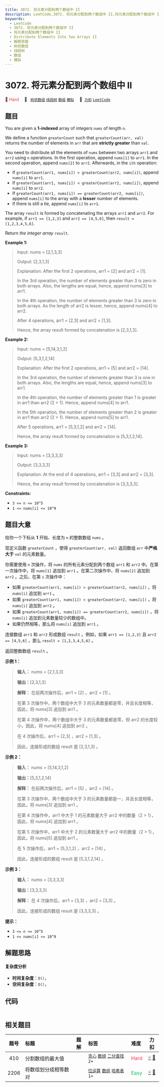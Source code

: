 ```yaml
---
title: 3072. 将元素分配到两个数组中 II
description: LeetCode,3072. 将元素分配到两个数组中 II,将元素分配到两个数组中 II,Distribute Elements Into Two Arrays II,解题思路,树状数组,线段树,数组,模拟
keywords:
  - LeetCode
  - 3072. 将元素分配到两个数组中 II
  - 将元素分配到两个数组中 II
  - Distribute Elements Into Two Arrays II
  - 解题思路
  - 树状数组
  - 线段树
  - 数组
  - 模拟
---
```


# 3072. 将元素分配到两个数组中 II

🔴 <font color=#ff334b>Hard</font>&emsp; 🔖&ensp; [`树状数组`](/tag/binary-indexed-tree.md) [`线段树`](/tag/segment-tree.md) [`数组`](/tag/array.md) [`模拟`](/tag/simulation.md)&emsp; 🔗&ensp;[`力扣`](https://leetcode.cn/problems/distribute-elements-into-two-arrays-ii) [`LeetCode`](https://leetcode.com/problems/distribute-elements-into-two-arrays-ii)

## 题目

You are given a **1-indexed** array of integers `nums` of length `n`.

We define a function `greaterCount` such that `greaterCount(arr, val)` returns
the number of elements in `arr` that are **strictly greater** than `val`.

You need to distribute all the elements of `nums` between two arrays `arr1`
and `arr2` using `n` operations. In the first operation, append `nums[1]` to
`arr1`. In the second operation, append `nums[2]` to `arr2`. Afterwards, in
the `ith` operation:

  * If `greaterCount(arr1, nums[i]) > greaterCount(arr2, nums[i])`, append `nums[i]` to `arr1`.
  * If `greaterCount(arr1, nums[i]) < greaterCount(arr2, nums[i])`, append `nums[i]` to `arr2`.
  * If `greaterCount(arr1, nums[i]) == greaterCount(arr2, nums[i])`, append `nums[i]` to the array with a **lesser** number of elements.
  * If there is still a tie, append `nums[i]` to `arr1`.

The array `result` is formed by concatenating the arrays `arr1` and `arr2`.
For example, if `arr1 == [1,2,3]` and `arr2 == [4,5,6]`, then `result =
[1,2,3,4,5,6]`.

Return _the integer array_ `result`.



**Example 1:**

> Input: nums = [2,1,3,3]
> 
> Output: [2,3,1,3]
> 
> Explanation: After the first 2 operations, arr1 = [2] and arr2 = [1].
> 
> In the 3rd operation, the number of elements greater than 3 is zero in both arrays. Also, the lengths are equal, hence, append nums[3] to arr1.
> 
> In the 4th operation, the number of elements greater than 3 is zero in both arrays. As the length of arr2 is lesser, hence, append nums[4] to arr2.
> 
> After 4 operations, arr1 = [2,3] and arr2 = [1,3].
> 
> Hence, the array result formed by concatenation is [2,3,1,3].

**Example 2:**

> Input: nums = [5,14,3,1,2]
> 
> Output: [5,3,1,2,14]
> 
> Explanation: After the first 2 operations, arr1 = [5] and arr2 = [14].
> 
> In the 3rd operation, the number of elements greater than 3 is one in both arrays. Also, the lengths are equal, hence, append nums[3] to arr1.
> 
> In the 4th operation, the number of elements greater than 1 is greater in arr1 than arr2 (2 > 1). Hence, append nums[4] to arr1.
> 
> In the 5th operation, the number of elements greater than 2 is greater in arr1 than arr2 (2 > 1). Hence, append nums[5] to arr1.
> 
> After 5 operations, arr1 = [5,3,1,2] and arr2 = [14].
> 
> Hence, the array result formed by concatenation is [5,3,1,2,14].

**Example 3:**

> Input: nums = [3,3,3,3]
> 
> Output: [3,3,3,3]
> 
> Explanation: At the end of 4 operations, arr1 = [3,3] and arr2 = [3,3].
> 
> Hence, the array result formed by concatenation is [3,3,3,3].

**Constraints:**

  * `3 <= n <= 10^5`
  * `1 <= nums[i] <= 10^9`


## 题目大意

给你一个下标从 **1** 开始、长度为 `n` 的整数数组 `nums` 。

现定义函数 `greaterCount` ，使得 `greaterCount(arr, val)` 返回数组 `arr` 中**严格大于** `val`
的元素数量。

你需要使用 `n` 次操作，将 `nums` 的所有元素分配到两个数组 `arr1` 和 `arr2` 中。在第一次操作中，将 `nums[1]` 追加到
`arr1` 。在第二次操作中，将 `nums[2]` 追加到 `arr2` 。之后，在第 `i` 次操作中：

  * 如果 `greaterCount(arr1, nums[i]) > greaterCount(arr2, nums[i])` ，将 `nums[i]` 追加到 `arr1` 。
  * 如果 `greaterCount(arr1, nums[i]) < greaterCount(arr2, nums[i])` ，将 `nums[i]` 追加到 `arr2` 。
  * 如果 `greaterCount(arr1, nums[i]) == greaterCount(arr2, nums[i])` ，将 `nums[i]` 追加到元素数量较少的数组中。
  * 如果仍然相等，那么将 `nums[i]` 追加到 `arr1` 。

连接数组 `arr1` 和 `arr2` 形成数组 `result` 。例如，如果 `arr1 == [1,2,3]` 且 `arr2 ==
[4,5,6]` ，那么 `result = [1,2,3,4,5,6]` 。

返回整数数组 `result` 。



**示例 1：**

> 
> 
> 
> 
> 
> **输入：** nums = [2,1,3,3]
> 
> **输出：**[2,3,1,3]
> 
> **解释：** 在前两次操作后，arr1 = [2] ，arr2 = [1] 。
> 
> 在第 3 次操作中，两个数组中大于 3 的元素数量都是零，并且长度相等，因此，将 nums[3] 追加到 arr1 。
> 
> 在第 4 次操作中，两个数组中大于 3 的元素数量都是零，但 arr2 的长度较小，因此，将 nums[4] 追加到 arr2 。
> 
> 在 4 次操作后，arr1 = [2,3] ，arr2 = [1,3] 。
> 
> 因此，连接形成的数组 result 是 [2,3,1,3] 。
> 
> 

**示例 2：**

> 
> 
> 
> 
> 
> **输入：** nums = [5,14,3,1,2]
> 
> **输出：**[5,3,1,2,14]
> 
> **解释：** 在前两次操作后，arr1 = [5] ，arr2 = [14] 。
> 
> 在第 3 次操作中，两个数组中大于 3 的元素数量都是一，并且长度相等，因此，将 nums[3] 追加到 arr1 。
> 
> 在第 4 次操作中，arr1 中大于 1 的元素数量大于 arr2 中的数量（2 > 1），因此，将 nums[4] 追加到 arr1 。
> 
> 在第 5 次操作中，arr1 中大于 2 的元素数量大于 arr2 中的数量（2 > 1），因此，将 nums[5] 追加到 arr1 。
> 
> 在 5 次操作后，arr1 = [5,3,1,2] ，arr2 = [14] 。
> 
> 因此，连接形成的数组 result 是 [5,3,1,2,14] 。
> 
> 

**示例 3：**

> 
> 
> 
> 
> 
> **输入：** nums = [3,3,3,3]
> 
> **输出：**[3,3,3,3]
> 
> **解释：** 在 4 次操作后，arr1 = [3,3] ，arr2 = [3,3] 。
> 
> 因此，连接形成的数组 result 是 [3,3,3,3] 。
> 
> 



**提示：**

  * `3 <= n <= 10^5`
  * `1 <= nums[i] <= 10^9`


## 解题思路

#### 复杂度分析

- **时间复杂度**：`O()`，
- **空间复杂度**：`O()`，

## 代码

```javascript

```

## 相关题目

<!-- prettier-ignore -->
| 题号 | 标题 | 题解 | 标签 | 难度 | 力扣 |
| :------: | :------ | :------: | :------ | :------ | :------: |
| 410 | 分割数组的最大值 |  |  [`贪心`](/tag/greedy.md) [`数组`](/tag/array.md) [`二分查找`](/tag/binary-search.md) `2+` | <font color=#ff334b>Hard</font> | [🀄️](https://leetcode.cn/problems/split-array-largest-sum) [🔗](https://leetcode.com/problems/split-array-largest-sum) |
| 2206 | 将数组划分成相等数对 |  |  [`位运算`](/tag/bit-manipulation.md) [`数组`](/tag/array.md) [`哈希表`](/tag/hash-table.md) `1+` | <font color=#15bd66>Easy</font> | [🀄️](https://leetcode.cn/problems/divide-array-into-equal-pairs) [🔗](https://leetcode.com/problems/divide-array-into-equal-pairs) |
